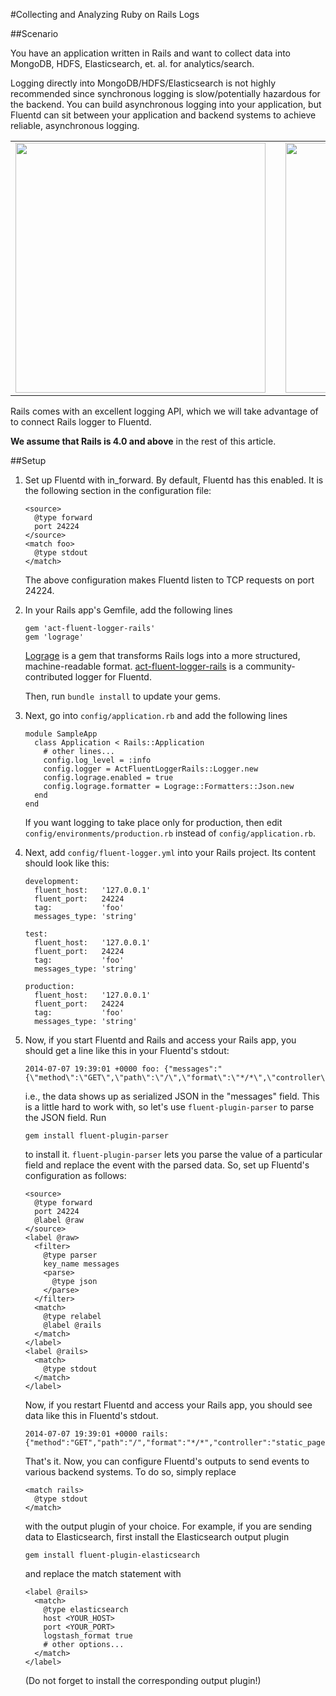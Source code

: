 #Collecting and Analyzing Ruby on Rails Logs

##Scenario

You have an application written in Rails and want to collect data into MongoDB, HDFS, Elasticsearch, et. al. for analytics/search.

Logging directly into MongoDB/HDFS/Elasticsearch is not highly recommended since synchronous logging is slow/potentially hazardous for the backend. You can build asynchronous logging into your application, but Fluentd can sit between your application and backend systems to achieve reliable, asynchronous logging.

<table>
    <tr>
        <td>
            <img width="400px" src="/images/datasources/synchronous_logging.png"/>
        </td>
        <td width="50px"></td>
        <td>
            <img width="400px" src="/images/datasources/asynchronous_logging.png"/>
        </td>
    </tr>
</table>

Rails comes with an excellent logging API, which we will take advantage of to connect Rails logger to Fluentd.

**We assume that Rails is 4.0 and above** in the rest of this article.

##Setup

1. Set up Fluentd with in_forward. By default, Fluentd has this enabled. It is the following section in the configuration file:

    ```
    <source>
      @type forward
      port 24224
    </source>
    <match foo>
      @type stdout
    </match>
    ```

    The above configuration makes Fluentd listen to TCP requests on port 24224.

2. In your Rails app's Gemfile, add the following lines

    ```
    gem 'act-fluent-logger-rails'
    gem 'lograge'
    ```

    [Lograge](https://github.com/roidrage/lograge) is a gem that transforms Rails logs into a more structured, machine-readable format. [act-fluent-logger-rails](https://github.com/actindi/act-fluent-logger-rails) is a community-contributed logger for Fluentd.

    Then, run `bundle install` to update your gems.

3. Next, go into `config/application.rb` and add the following lines

    ```
    module SampleApp
      class Application < Rails::Application
        # other lines...
        config.log_level = :info
        config.logger = ActFluentLoggerRails::Logger.new
        config.lograge.enabled = true
        config.lograge.formatter = Lograge::Formatters::Json.new
      end
    end
    ```

    If you want logging to take place only for production, then edit `config/environments/production.rb` instead of `config/application.rb`.

4. Next, add `config/fluent-logger.yml` into your Rails project. Its content should look like this:

    ```
    development:
      fluent_host:   '127.0.0.1'
      fluent_port:   24224
      tag:           'foo'
      messages_type: 'string'

    test:
      fluent_host:   '127.0.0.1'
      fluent_port:   24224
      tag:           'foo'
      messages_type: 'string'

    production:
      fluent_host:   '127.0.0.1'
      fluent_port:   24224
      tag:           'foo'
      messages_type: 'string'
    ```

4. Now, if you start Fluentd and Rails and access your Rails app, you should get a line like this in your Fluentd's stdout:

    ```
    2014-07-07 19:39:01 +0000 foo: {"messages":"{\"method\":\"GET\",\"path\":\"/\",\"format\":\"*/*\",\"controller\":\"static_pages\",\"action\":\"home\",\"status\":200,\"duration\":550.14,\"view\":462.89,\"db\":1.2}","level":"INFO"}
    ```

    i.e., the data shows up as serialized JSON in the "messages" field. This is a little hard to work with, so let's use `fluent-plugin-parser` to parse the JSON field. Run

    ```
    gem install fluent-plugin-parser
    ```

    to install it. `fluent-plugin-parser` lets you parse the value of a particular field and replace the event with the parsed data. So, set up Fluentd's configuration as follows:

    ```
    <source>
      @type forward
      port 24224
      @label @raw
    </source>
    <label @raw>
      <filter>
        @type parser
        key_name messages
        <parse>
          @type json
        </parse>
      </filter>
      <match>
        @type relabel
        @label @rails
      </match>
    </label>
    <label @rails>
      <match>
        @type stdout
      </match>
    </label>
    ```

    Now, if you restart Fluentd and access your Rails app, you should see data like this in Fluentd's stdout.

    ```
    2014-07-07 19:39:01 +0000 rails: {"method":"GET","path":"/","format":"*/*","controller":"static_pages","action":"home","status":200,"duration":550.14,"view":462.89,"db":1.2}
    ```

    That's it. Now, you can configure Fluentd's outputs to send events to various backend systems. To do so, simply replace
   
    ```
    <match rails>
      @type stdout
    </match>
    ```

    with the output plugin of your choice. For example, if you are sending data to Elasticsearch, first install the Elasticsearch output plugin

    ```
    gem install fluent-plugin-elasticsearch
    ```
    
    and replace the match statement with

    ```
    <label @rails>
      <match>
        @type elasticsearch
        host <YOUR_HOST>
        port <YOUR_PORT>
        logstash_format true
        # other options...
      </match>
    </label>
    ``` 
    
    (Do not forget to install the corresponding output plugin!)

